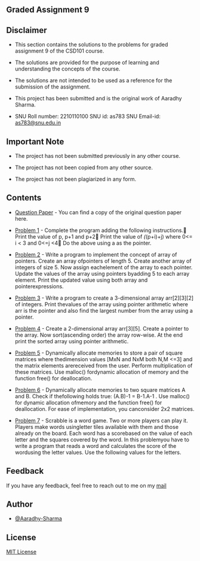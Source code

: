 ## Graded Assignment 9

## Disclaimer

- This section contains the solutions to the problems for graded assignment 9 of the CSD101 course.

- The solutions are provided for the purpose of learning and understanding the concepts of the course.

- The solutions are not intended to be used as a reference for the submission of the assignment.

- This project has been submitted and is the original work of Aaradhy Sharma.

- SNU Roll number: 2210110100
  SNU id: as783
  SNU Email-id: as783@snu.edu.in

## Important Note

- The project has not been submitted previously in any other course.

- The project has not been copied from any other source.

- The project has not been plagiarized in any form.


## Contents

- [Question Paper](https://github.com/Aaradhy-Sharma/CSD101/blob/master/assignments/graded%20assignments/assignment%209/Assignment%209.pdf) - You can find a copy of the original question paper here.

- [Problem 1](https://github.com/Aaradhy-Sharma/CSD101/blob/master/assignments/graded%20assignments/assignment%209/p1.c) - Complete the program adding the following instructions. Print the value of p, p+1 and p+2 Print the value of *(*(p+i)+j) where 0<= i < 3 and 0<=j <4 Do the above using a as the pointer.

- [Problem 2](https://github.com/Aaradhy-Sharma/CSD101/blob/master/assignments/graded%20assignments/assignment%209/p2.c) - Write a program to implement the concept of array of pointers. Create an array ofpointers of length 5. Create another array of integers of size 5. Now assign eachelement of the array to each pointer. Update the values of the array using pointers byadding 5 to each array element. Print the updated value using both array and pointerexpressions.

- [Problem 3](https://github.com/Aaradhy-Sharma/CSD101/blob/master/assignments/graded%20assignments/assignment%209/p3.c) - Write a program to create a 3-dimensional array arr[2][3][2] of integers. Print thevalues of the array using pointer arithmetic where arr is the pointer and also find the largest number from the array using a pointer.

- [Problem 4](https://github.com/Aaradhy-Sharma/CSD101/blob/master/assignments/graded%20assignments/assignment%209/p4.c) - Create a 2-dimensional array arr[3][5]. Create a pointer to the array. Now sort(ascending order) the array row-wise. At the end print the sorted array using pointer arithmetic.

- [Problem 5](https://github.com/Aaradhy-Sharma/CSD101/blob/master/assignments/graded%20assignments/assignment%209/p5.c) - Dynamically allocate memories to store a pair of square matrices where thedimension values [MxN and NxM both N,M <=3] and the matrix elements arereceived from the user. Perform multiplication of these matrices. Use malloc() fordynamic allocation of memory and the function free() for deallocation.

- [Problem 6](https://github.com/Aaradhy-Sharma/CSD101/blob/master/assignments/graded%20assignments/assignment%209/p6.c) - Dynamically allocate memories to two square matrices A and B. Check if thefollowing holds true: (A.B)-1 = B-1.A-1 . Use malloc() for dynamic allocation ofmemory and the function free() for deallocation. For ease of implementation, you canconsider 2x2 matrices.

- [Problem 7](https://github.com/Aaradhy-Sharma/CSD101/blob/master/assignments/graded%20assignments/assignment%209/p7.c) - Scrabble is a word game. Two or more players can play it. Players make words usingletter tiles available with them and those already on the board. Each word has a scorebased on the value of each letter and the squares covered by the word. In this problemyou have to write a program that reads a word and calculates the score of the wordusing the letter values. Use the following values for the letters.


## Feedback
If you have any feedback, feel free to reach out to me on my [mail](mailto:as783@snu.edu.in)

## Author
- [@Aaradhy-Sharma](https://github.com/Aaradhy-Sharma)

## License
[MIT License](LICENSE)
